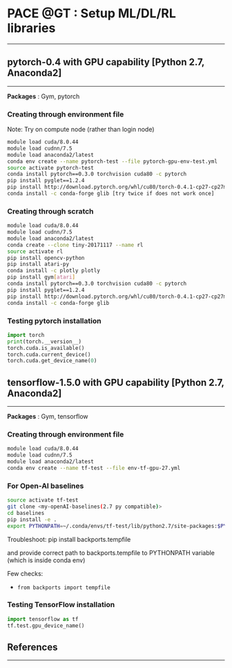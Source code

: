 # PACE @GT : Setup ML/DL/RL libraries
-------------------------------------

## pytorch-0.4 with GPU capability [Python 2.7, Anaconda2]
----------------------------------------------------------

**Packages** : Gym, pytorch 

### Creating through environment file

Note: Try on compute node (rather than login node)

```bash
module load cuda/8.0.44
module load cudnn/7.5
module load anaconda2/latest
conda env create --name pytorch-test --file pytorch-gpu-env-test.yml
source activate pytorch-test
conda install pytorch==0.3.0 torchvision cuda80 -c pytorch
pip install pyglet==1.2.4
pip install http://download.pytorch.org/whl/cu80/torch-0.4.1-cp27-cp27mu-linux_x86_64.whl
conda install -c conda-forge glib [try twice if does not work once]
```

### Creating through scratch

```bash
module load cuda/8.0.44
module load cudnn/7.5
module load anaconda2/latest
conda create --clone tiny-20171117 --name rl
source activate rl
pip install opencv-python
pip install atari-py
conda install -c plotly plotly
pip install gym[atari]
conda install pytorch==0.3.0 torchvision cuda80 -c pytorch
pip install pyglet==1.2.4
pip install http://download.pytorch.org/whl/cu80/torch-0.4.1-cp27-cp27mu-linux_x86_64.whl
conda install -c conda-forge glib
```

### Testing pytorch installation
```python
import torch
print(torch.__version__)
torch.cuda.is_available()
torch.cuda.current_device()
torch.cuda.get_device_name(0)
```

## tensorflow-1.5.0 with GPU capability [Python 2.7, Anaconda2]
---------------------------------------------------------------

**Packages** : Gym, tensorflow

### Creating through environment file

```bash
module load cuda/8.0.44
module load cudnn/7.5
module load anaconda2/latest
conda env create --name tf-test --file env-tf-gpu-27.yml
```

### For Open-AI baselines 

```bash
source activate tf-test
git clone <my-openAI-baselines(2.7 py compatible)>
cd baselines
pip install -e .
export PYTHONPATH=~/.conda/envs/tf-test/lib/python2.7/site-packages:$PYTHONPATH
```

Troubleshoot:
pip install backports.tempfile

and provide correct path to backports.tempfile to PYTHONPATH variable (which is inside conda env)

Few checks:
  * `from backports import tempfile`
  
### Testing TensorFlow installation

```python
import tensorflow as tf
tf.test.gpu_device_name()
```


## References
----------------------------------------------------------
